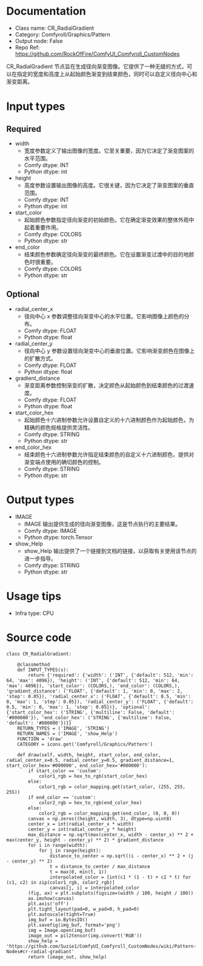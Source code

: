 # Documentation
- Class name: CR_RadialGradient
- Category: Comfyroll/Graphics/Pattern
- Output node: False
- Repo Ref: https://github.com/RockOfFire/ComfyUI_Comfyroll_CustomNodes

CR_RadialGradient 节点旨在生成径向渐变图像。它提供了一种无缝的方式，可以在指定的宽度和高度上从起始颜色渐变到结束颜色，同时可以自定义径向中心和渐变距离。

# Input types
## Required
- width
    - 宽度参数定义了输出图像的宽度。它至关重要，因为它决定了渐变图案的水平范围。
    - Comfy dtype: INT
    - Python dtype: int
- height
    - 高度参数设置输出图像的高度。它很关键，因为它决定了渐变图案的垂直范围。
    - Comfy dtype: INT
    - Python dtype: int
- start_color
    - 起始颜色参数指定径向渐变的初始颜色。它在确定渐变效果的整体外观中起着重要作用。
    - Comfy dtype: COLORS
    - Python dtype: str
- end_color
    - 结束颜色参数确定径向渐变的最终颜色。它在设置渐变过渡中的目的地颜色时很重要。
    - Comfy dtype: COLORS
    - Python dtype: str
## Optional
- radial_center_x
    - 径向中心 x 参数调整径向渐变中心的水平位置。它影响图像上颜色的分布。
    - Comfy dtype: FLOAT
    - Python dtype: float
- radial_center_y
    - 径向中心 y 参数设置径向渐变中心的垂直位置。它影响渐变颜色在图像上的扩散方式。
    - Comfy dtype: FLOAT
    - Python dtype: float
- gradient_distance
    - 渐变距离参数控制渐变的扩散，决定颜色从起始颜色到结束颜色的过渡速度。
    - Comfy dtype: FLOAT
    - Python dtype: float
- start_color_hex
    - 起始颜色十六进制参数允许设置自定义的十六进制颜色作为起始颜色，为精确的颜色规格提供灵活性。
    - Comfy dtype: STRING
    - Python dtype: str
- end_color_hex
    - 结束颜色十六进制参数允许指定结束颜色的自定义十六进制颜色，提供对渐变端点使用的确切颜色的控制。
    - Comfy dtype: STRING
    - Python dtype: str

# Output types
- IMAGE
    - IMAGE 输出提供生成的径向渐变图像，这是节点执行的主要结果。
    - Comfy dtype: IMAGE
    - Python dtype: torch.Tensor
- show_Help
    - show_Help 输出提供了一个链接到文档的链接，以获取有关使用该节点的进一步指导。
    - Comfy dtype: STRING
    - Python dtype: str

# Usage tips
- Infra type: CPU

# Source code
```
class CR_RadialGradient:

    @classmethod
    def INPUT_TYPES(s):
        return {'required': {'width': ('INT', {'default': 512, 'min': 64, 'max': 4096}), 'height': ('INT', {'default': 512, 'min': 64, 'max': 4096}), 'start_color': (COLORS,), 'end_color': (COLORS,), 'gradient_distance': ('FLOAT', {'default': 1, 'min': 0, 'max': 2, 'step': 0.05}), 'radial_center_x': ('FLOAT', {'default': 0.5, 'min': 0, 'max': 1, 'step': 0.05}), 'radial_center_y': ('FLOAT', {'default': 0.5, 'min': 0, 'max': 1, 'step': 0.05})}, 'optional': {'start_color_hex': ('STRING', {'multiline': False, 'default': '#000000'}), 'end_color_hex': ('STRING', {'multiline': False, 'default': '#000000'})}}
    RETURN_TYPES = ('IMAGE', 'STRING')
    RETURN_NAMES = ('IMAGE', 'show_Help')
    FUNCTION = 'draw'
    CATEGORY = icons.get('Comfyroll/Graphics/Pattern')

    def draw(self, width, height, start_color, end_color, radial_center_x=0.5, radial_center_y=0.5, gradient_distance=1, start_color_hex='#000000', end_color_hex='#000000'):
        if start_color == 'custom':
            color1_rgb = hex_to_rgb(start_color_hex)
        else:
            color1_rgb = color_mapping.get(start_color, (255, 255, 255))
        if end_color == 'custom':
            color2_rgb = hex_to_rgb(end_color_hex)
        else:
            color2_rgb = color_mapping.get(end_color, (0, 0, 0))
        canvas = np.zeros((height, width, 3), dtype=np.uint8)
        center_x = int(radial_center_x * width)
        center_y = int(radial_center_y * height)
        max_distance = np.sqrt(max(center_x, width - center_x) ** 2 + max(center_y, height - center_y) ** 2) * gradient_distance
        for i in range(width):
            for j in range(height):
                distance_to_center = np.sqrt((i - center_x) ** 2 + (j - center_y) ** 2)
                t = distance_to_center / max_distance
                t = max(0, min(t, 1))
                interpolated_color = [int(c1 * (1 - t) + c2 * t) for (c1, c2) in zip(color1_rgb, color2_rgb)]
                canvas[j, i] = interpolated_color
        (fig, ax) = plt.subplots(figsize=(width / 100, height / 100))
        ax.imshow(canvas)
        plt.axis('off')
        plt.tight_layout(pad=0, w_pad=0, h_pad=0)
        plt.autoscale(tight=True)
        img_buf = io.BytesIO()
        plt.savefig(img_buf, format='png')
        img = Image.open(img_buf)
        image_out = pil2tensor(img.convert('RGB'))
        show_help = 'https://github.com/Suzie1/ComfyUI_Comfyroll_CustomNodes/wiki/Pattern-Nodes#cr-radial-gradiant'
        return (image_out, show_help)
```